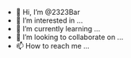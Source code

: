 - 👋 Hi, I’m @2323Bar
- 👀 I’m interested in ...
- 🌱 I’m currently learning ...
- 💞️ I’m looking to collaborate on ...
- 📫 How to reach me ...

<!---
2323Bar/2323Bar is a ✨ special ✨ repository because its `README.md` (this file) appears on your GitHub profile.
You can click the Preview link to take a look at your changes.
--->
